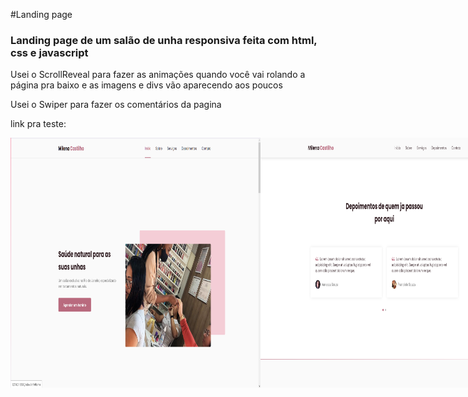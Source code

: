 #Landing page
<h3>Landing page de um salão de unha responsiva feita com html, css e javascript </h3>

Usei o ScrollReveal para fazer as animações quando você vai rolando a página pra baixo e as imagens e divs vão aparecendo aos poucos 

Usei o Swiper para fazer os comentários da pagina

link pra teste:

<div style="display: flex" align="center">
<img src="imgs/print1.png" width="400" height="400"> 
<img src="imgs/print2.png" width="400" height="400">
<img src="imgs/print3.png" width="400" height="400"> 
<img src="imgs/print4.png" width="400" height="400">
</div>

